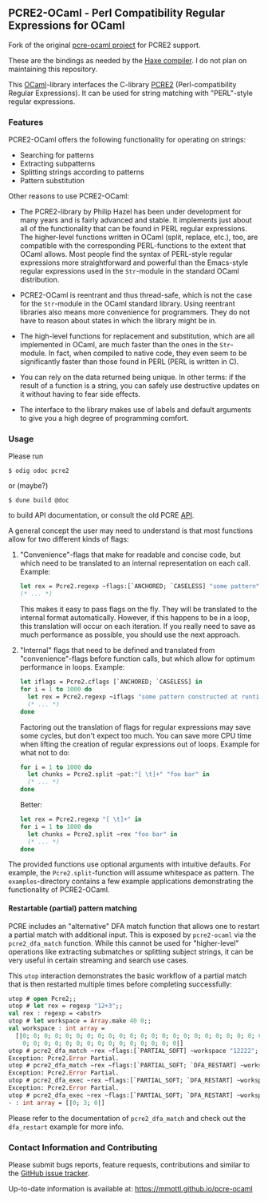 ## PCRE2-OCaml - Perl Compatibility Regular Expressions for OCaml

Fork of the original [pcre-ocaml project](https://github.com/mmottl/pcre-ocaml) for PCRE2 support.

These are the bindings as needed by the [Haxe compiler](https://github.com/HaxeFoundation/haxe). I do not plan on maintaining this repository.

This [OCaml](https://www.ocaml.org)-library interfaces the C-library
[PCRE2](https://www.pcre.org) (Perl-compatibility Regular Expressions).  It can be
used for string matching with "PERL"-style regular expressions.

### Features

PCRE2-OCaml offers the following functionality for operating on strings:

  * Searching for patterns
  * Extracting subpatterns
  * Splitting strings according to patterns
  * Pattern substitution

Other reasons to use PCRE2-OCaml:

  * The PCRE2-library by Philip Hazel has been under development for many
    years and is fairly advanced and stable.  It implements just about all
    of the functionality that can be found in PERL regular expressions.
    The higher-level functions written in OCaml (split, replace, etc.),
    too, are compatible with the corresponding PERL-functions to the extent
    that OCaml allows.  Most people find the syntax of PERL-style regular
    expressions more straightforward and powerful than the Emacs-style regular
    expressions used in the `Str`-module in the standard OCaml distribution.

  * PCRE2-OCaml is reentrant and thus thread-safe, which is not the case
    for the `Str`-module in the OCaml standard library.  Using reentrant
    libraries also means more convenience for programmers.  They do not
    have to reason about states in which the library might be in.

  * The high-level functions for replacement and substitution, which are all
    implemented in OCaml, are much faster than the ones in the `Str`-module.
    In fact, when compiled to native code, they even seem to be significantly
    faster than those found in PERL (PERL is written in C).

  * You can rely on the data returned being unique.  In other terms: if
    the result of a function is a string, you can safely use destructive
    updates on it without having to fear side effects.

  * The interface to the library makes use of labels and default arguments
    to give you a high degree of programming comfort.

### Usage

Please run
```
$ odig odoc pcre2
```
or (maybe?)
```
$ dune build @doc
```

to build API documentation, or consult the old PCRE
[API](https://mmottl.github.io/pcre-ocaml/api/pcre).

A general concept the user may need to understand is that most functions
allow for two different kinds of flags:

  1. "Convenience"-flags that make for readable and concise code, but which
     need to be translated to an internal representation on each call.
     Example:

     ```ocaml
     let rex = Pcre2.regexp ~flags:[`ANCHORED; `CASELESS] "some pattern" in
     (* ... *)
     ```

     This makes it easy to pass flags on the fly.  They will be translated to
     the internal format automatically.  However, if this happens to be in a
     loop, this translation will occur on each iteration.  If you really need
     to save as much performance as possible, you should use the next approach.

  2. "Internal" flags that need to be defined and translated from
     "convenience"-flags before function calls, but which allow for optimum
     performance in loops.  Example:

     ```ocaml
     let iflags = Pcre2.cflags [`ANCHORED; `CASELESS] in
     for i = 1 to 1000 do
       let rex = Pcre2.regexp ~iflags "some pattern constructed at runtime" in
       (* ... *)
     done
     ```

      Factoring out the translation of flags for regular expressions may
      save some cycles, but don't expect too much.  You can save more CPU
      time when lifting the creation of regular expressions out of loops.
      Example for what not to do:

      ```ocaml
      for i = 1 to 1000 do
        let chunks = Pcre2.split ~pat:"[ \t]+" "foo bar" in
        (* ... *)
      done
      ```

      Better:

      ```ocaml
      let rex = Pcre2.regexp "[ \t]+" in
      for i = 1 to 1000 do
        let chunks = Pcre2.split ~rex "foo bar" in
        (* ... *)
      done
      ```

The provided functions use optional arguments with intuitive defaults.  For
example, the `Pcre2.split`-function will assume whitespace as pattern.  The
`examples`-directory contains a few example applications demonstrating the
functionality of PCRE2-OCaml.

#### Restartable (partial) pattern matching

PCRE includes an "alternative" DFA match function that allows one to restart
a partial match with additional input.  This is exposed by `pcre2-ocaml` via
the `pcre2_dfa_match` function.  While this cannot be used for "higher-level"
operations like extracting submatches or splitting subject strings, it can
be very useful in certain streaming and search use cases.

This `utop` interaction demonstrates the basic workflow of a partial match
that is then restarted multiple times before completing successfully:

```ocaml
utop # open Pcre2;;
utop # let rex = regexp "12+3";;
val rex : regexp = <abstr>
utop # let workspace = Array.make 40 0;;
val workspace : int array =
  [|0; 0; 0; 0; 0; 0; 0; 0; 0; 0; 0; 0; 0; 0; 0; 0; 0; 0; 0; 0; 0; 0; 0; 0; 0;
    0; 0; 0; 0; 0; 0; 0; 0; 0; 0; 0; 0; 0; 0; 0|]
utop # pcre2_dfa_match ~rex ~flags:[`PARTIAL_SOFT] ~workspace "12222";;
Exception: Pcre2.Error Partial.
utop # pcre2_dfa_match ~rex ~flags:[`PARTIAL_SOFT; `DFA_RESTART] ~workspace "2222222";;
Exception: Pcre2.Error Partial.
utop # pcre2_dfa_exec ~rex ~flags:[`PARTIAL_SOFT; `DFA_RESTART] ~workspace "2222222";;
Exception: Pcre2.Error Partial.
utop # pcre2_dfa_exec ~rex ~flags:[`PARTIAL_SOFT; `DFA_RESTART] ~workspace "223xxxx";;
- : int array = [|0; 3; 0|]
```

Please refer to the documentation of `pcre2_dfa_match` and check out the
`dfa_restart` example for more info.

### Contact Information and Contributing

Please submit bugs reports, feature requests, contributions and similar to
the [GitHub issue tracker](https://github.com/mmottl/pcre-ocaml/issues).

Up-to-date information is available at: <https://mmottl.github.io/pcre-ocaml>
